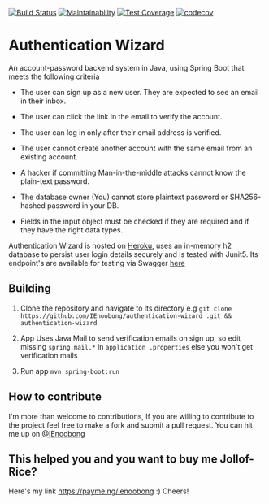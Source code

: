 [![Build Status](https://travis-ci.org/IEnoobong/authentication-wizard.svg?branch=master)](https://travis-ci.org/IEnoobong/authentication-wizard)
[![Maintainability](https://api.codeclimate.com/v1/badges/7468d0f832a62a9f41c1/maintainability)](https://codeclimate.com/github/IEnoobong/authentication-wizard/maintainability)
[![Test Coverage](https://api.codeclimate.com/v1/badges/7468d0f832a62a9f41c1/test_coverage)](https://codeclimate.com/github/IEnoobong/authentication-wizard/test_coverage)
[![codecov](https://codecov.io/gh/IEnoobong/authentication-wizard/branch/master/graph/badge.svg)](https://codecov.io/gh/IEnoobong/authentication-wizard) 
# Authentication Wizard
An account-password backend system in Java, using Spring Boot that meets the following criteria

- The user can sign up as a new user. They are expected to see an email in their inbox. 

- The user can click the link in the email to verify the account.

- The user can log in only after their email address is verified.

- The user cannot create another account with the same email from an existing account.

- A hacker if committing Man-in-the-middle attacks cannot know the plain-text password.

- The database owner (You) cannot store plaintext password or SHA256-hashed password in your DB.

- Fields in the input object must be checked if they are required and if they have the right data types.

Authentication Wizard is hosted on [Heroku](https://authentication-wizard.herokuapp.com/), uses an in-memory h2 
database to persist user login details securely and is tested with Junit5. Its endpoint's are available for testing 
via Swagger [here](https://authentication-wizard.herokuapp.com/swagger-ui.html) 

## Building 
1. Clone the repository and navigate to its directory e.g `git clone https://github.com/IEnoobong/authentication-wizard
.git && authentication-wizard`

2. App Uses Java Mail to send verification emails on sign up, so edit missing `spring.mail.*` in `application
.properties` else you won't get verification mails

3. Run app `mvn spring-boot:run`

## How to contribute
I'm more than welcome to contributions, If you are willing to contribute to the project feel free to make a fork and submit 
a pull request. You can hit me up on [@IEnoobong](https://twitter.com/IEnoobong)
 
## This helped you and you want to buy me Jollof-Rice?
Here's my link https://payme.ng/ienoobong :) Cheers!